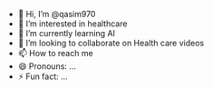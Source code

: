 - 👋 Hi, I’m @qasim970
- 👀 I’m interested in healthcare 
- 🌱 I’m currently learning AI
- 💞️ I’m looking to collaborate on Health care videos
- 📫 How to reach me 
- 😄 Pronouns: ...
- ⚡ Fun fact: ...

<!---
qasim970/qasim970 is a ✨ special ✨ repository because its `README.md` (this file) appears on your GitHub profile.
You can click the Preview link to take a look at your changes.
--->
